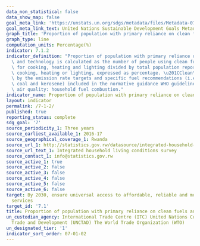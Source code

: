 ```yaml
---
data_non_statistical: false
data_show_map: false
goal_meta_link: 'https://unstats.un.org/sdgs/metadata/files/Metadata-07-01-02.pdf '
goal_meta_link_text: United Nations Sustainable Development Goals Metadata (PDF 232 KB)
graph_title: 'Proportion of population with primary reliance on clean fuels and technology'
graph_type: line
computation_units: Percentage(%)
indicator: 7.1.2
indicator_definition: "Proportion of population with primary reliance on clean fuels\
  \ and technology is calculated as the number of people using clean fuels and technologies\
  \ for cooking, heating and lighting divided by total population reporting that any\
  \ cooking, heating or lighting, expressed as percentage. \u201CClean\u201D is defined\
  \ by the emission rate targets and specific fuel recommendations (i.e. against unprocessed\
  \ coal and kerosene) included in the normative guidance WHO guidelines for indoor\
  \ air quality: household fuel combustion."
indicator_name: Proportion of population with primary reliance on clean fuels and technology
layout: indicator
permalink: /7-1-2/
published: true
reporting_status: complete
sdg_goal: '7'
source_periodicity_1: Three years
source_earliest_available_1: 2016-17
source_geographical_coverage_1: Rwanda
source_url_1: http://statistics.gov.rw/datasource/integrated-household-living-conditions-survey-5-eicv-5
source_url_text_1: Integrated household living conditions survey
source_contact_1: info@statistics.gov.rw
source_active_1: true
source_active_2: false
source_active_3: false
source_active_4: false
source_active_5: false
source_active_6: false
target: By 2030, ensure universal access to affordable, reliable and modern energy
  services
target_id: '7.1'
title: Proportion of population with primary reliance on clean fuels and technology
un_custodian_agency: International Trade Centre (ITC) United Nations Conference on
  Trade and Development (UNCTAD) The World Trade Organization (WTO)
un_designated_tier: '1'
indicator_sort_order: 07-01-02
---
```

